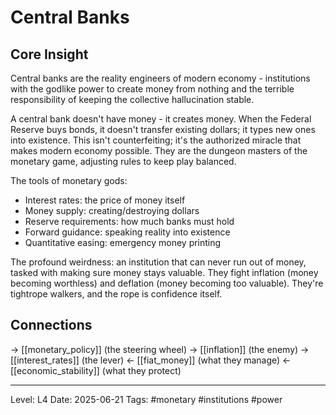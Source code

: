 # Central Banks

## Core Insight
Central banks are the reality engineers of modern economy - institutions with the godlike power to create money from nothing and the terrible responsibility of keeping the collective hallucination stable.

A central bank doesn't have money - it creates money. When the Federal Reserve buys bonds, it doesn't transfer existing dollars; it types new ones into existence. This isn't counterfeiting; it's the authorized miracle that makes modern economy possible. They are the dungeon masters of the monetary game, adjusting rules to keep play balanced.

The tools of monetary gods:
- Interest rates: the price of money itself
- Money supply: creating/destroying dollars
- Reserve requirements: how much banks must hold
- Forward guidance: speaking reality into existence
- Quantitative easing: emergency money printing

The profound weirdness: an institution that can never run out of money, tasked with making sure money stays valuable. They fight inflation (money becoming worthless) and deflation (money becoming too valuable). They're tightrope walkers, and the rope is confidence itself.

## Connections
→ [[monetary_policy]] (the steering wheel)
→ [[inflation]] (the enemy)
→ [[interest_rates]] (the lever)
← [[fiat_money]] (what they manage)
← [[economic_stability]] (what they protect)

---
Level: L4
Date: 2025-06-21
Tags: #monetary #institutions #power